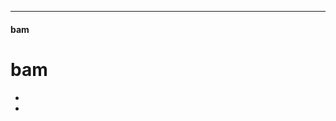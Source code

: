 

----

#### bam

# bam

* [](/r/buffalobills) [](/r/miamidolphins) [](/r/patriots) [](/r/nyjets) [](/r/ravens) [](/r/bengals) [](/r/browns "faded") [](/r/steelers) [](/r/texans) [](/r/colts) [](/r/jaguars) [](/r/tennesseetitans) [](/r/denverbroncos) [](/r/kansascitychiefs) [](/r/oaklandraiders) [](/r/chargers)
* [](/r/cowboys) [](/r/nygiants) [](/r/eagles) [](/r/redskins) [](/r/chibears) [](/r/detroitlions) [](/r/greenbaypackers) [](/r/minnesotavikings) [](/r/buccaneers) [](/r/falcons) [](/r/panthers) [](/r/saints) [](/r/azcardinals) [](/r/49ers) [](/r/seahawks) [](/r/stlouisrams)